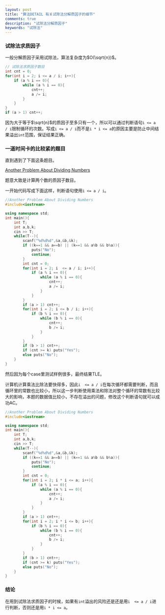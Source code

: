 ```yaml
---
layout: post
title: "算法DETAIL 有关试除法分解质因子的细节"
comments: true
description: "试除法分解质因子"
keywords: "试除法"
---
```


### 试除法求质因子

一般分解质因子采用试除法，算法复杂度为$O(\sqrt{n})$。

```c++
// 试除法求质因子数目
int cnt = 0;
for(int i = 2; i <= a / i; i++){
    if (a % i == 0){
        while (a % i == 0){
            cnt++;
            a /= i;
        }
    }
}
if (a > 1) cnt++;

```

因为大于等于$\sqrt{n}$的质因子至多只有一个，所以可以通过判断语句`i <= a / i`限制循环的次数。写成`i <= a / i`而不是`i * i <= a`的原因主要是防止中间结果溢出`int`范围，保证结果正确。

### 一道时间卡的比较紧的题目

直到遇到了下面这条题目。

[ Another Problem About Dividing Numbers](https://codeforces.com/contest/1538/problem/D)

题意大致是计算两个数的质因子数目。

一开始代码写成下面这样，判断语句使用`i <= a / i`。

```cpp
//Another Problem About Dividing Numbers
#include<iostream>

using namespace std;
int main(){
	int T;
	int a,b,k;
	cin >> T;
	while(T--){
		scanf("%d%d%d",&a,&b,&k);
		if ((k==1 && a==b) || (k==1 && a%b && b%a)){
			puts("No");
			continue;
		}
		int cnt = 0;
		for(int i = 2; i  <= a / i; i++){
			if (a % i == 0){
				while (a % i == 0){
					cnt++;
					a /= i;
				}
			}
		}
		if (a > 1) cnt++;
		for(int i = 2; i <= b / i; i++){
			if (b % i == 0){
				while (b % i == 0){
					cnt++;
					b /= i;
				}
			}
		}
		if (b > 1) cnt++;	
		if (cnt >= k) puts("Yes");
		else puts("No");
	}
}
```

然后因为每个case里测试样例很多，最终结果TLE。

计算机计算乘法比除法要快得多，因此`i  <= a / i`在每次循环都需要判断，而且循环里的常数也比较小，所以这一步判断使用乘法和除法对整个循环的常数有比较大的影响，本题的数据值比较小，不存在溢出的问题，修改这个判断语句就可以成功AC。

```cpp
//Another Problem About Dividing Numbers
#include<iostream>

using namespace std;
int main(){
	int T;
	int a,b,k;
	cin >> T;
	while(T--){
		scanf("%d%d%d",&a,&b,&k);
		if ((k==1 && a==b) || (k==1 && a%b && b%a)){
			puts("No");
			continue;
		}
		int cnt = 0;
		for(int i = 2; i * i <= a; i++){
			if (a % i == 0){
				while (a % i == 0){
					cnt++;
					a /= i;
				}
			}
		}
		if (a > 1) cnt++;
		for(int i = 2; i * i <= b; i++){
			if (b % i == 0){
				while (b % i == 0){
					cnt++;
					b /= i;
				}
			}
		}
		if (b > 1) cnt++;	
		if (cnt >= k) puts("Yes");
		else puts("No");
	}
}
```

### 结论

在用到试除法求质因子的时候，如果有`int`溢出的风险还是还是用`i  <= a / i`进行判断，否则还是用`i * i <= a`。